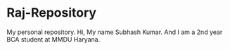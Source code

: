 # Raj-Repository
My personal repository.
Hi, My name Subhash Kumar.
And I am a 2nd year BCA student at MMDU Haryana.

